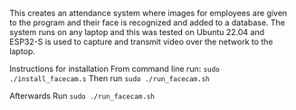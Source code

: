 This creates an attendance system where images for employees are given to the program and their face is recognized and added to a database. The system runs on any laptop and this was tested on Ubuntu 22.04 and ESP32-S is used to capture and transmit video over the network to the laptop.


Instructions for installation
From command line run: `sudo ./install_facecam.s`
Then run `sudo ./run_facecam.sh`

Afterwards
Run `sudo ./run_facecam.sh`
